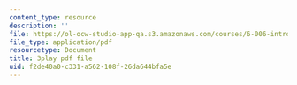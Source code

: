```yaml
---
content_type: resource
description: ''
file: https://ol-ocw-studio-app-qa.s3.amazonaws.com/courses/6-006-introduction-to-algorithms-fall-2011/f2de40a0c331a562108f26da644bfa5e_BRO7mVIFt08.pdf
file_type: application/pdf
resourcetype: Document
title: 3play pdf file
uid: f2de40a0-c331-a562-108f-26da644bfa5e
---
```

